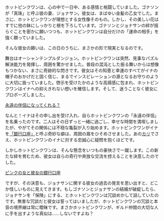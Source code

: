 <!-- title: 永遠の伴侶 -->
<!-- relationship: Marriage -->

ホットピンクワンは、心の中で一日中、ある感情と格闘していました。ゴナソンが「真珠」と呼ぶ彼の妻、ジョナサン。彼女は、まばゆい金髪の乙女でした。まさに、ホットピンクワンが理想とする女性像そのもの。しかし、その美しい花はすでに他の鉢にしっかりと根を下ろしています。ゴナソンとジョナサンの絆が揺らぐことを密かに願いつつも、ホットピンクワンは自分だけの「運命の相手」を強く願っていました。

そんな彼女の願いは、この日のうちに、まさかの形で現実となるのです。

舞台はオーシャンテンプルダンジョン。ホットピンクワンは突然、見事なパズル解決能力を発揮し、周囲を驚かせました。普段の混沌とした振る舞いからは想像もつかない、まさに奇跡的な閃きです。彼女はその知恵と幸運のすべてがイナの帽子のおかげだと固く信じ、まるでインスピレーションの源となるお守りのように大切に扱っていました。啓示を受けたかのような高揚感に包まれ、ホットピンクワンはイナへの抑えきれない想いを確信します。そして、迷うことなく彼女にプロポーズしました。

[永遠の伴侶になってくれる？](#embed:https://www.youtube.com/live/f8W426vzTb8?t=9715)

なんと！イナはその申し出を受け入れ、自らホットピンクワンの「永遠の伴侶」を名乗ったのです。二人はその日ずっと一緒に過ごし、幸せな時間を満喫しましたが、やがてその関係には不穏な亀裂が入り始めます。ホットピンクワンがイナを[「銀行口座」](https://www.youtube.com/live/z4R10dPeuwY?feature=shared&t=3773)と呼ぶ奇妙な癖は、周囲の眉をひそめさせました。あの[カリ](https://www.youtube.com/live/f8W426vzTb8?feature=shared&t=12783)でさえ、ホットピンクワンのイナに対する忠誠心に疑問を抱くほどです。

しかしホットピンクワンは、そんな懸念をいつもの豪快さで一蹴します。この新たな絆を育むため、彼女は自らの奇行や奔放な交流を控えることを決意したのでした。

[ピンクの女と彼女の銀行口座](#embed:https://www.youtube.com/live/z4R10dPeuwY?t=8693)

ですが、その決意も、ジョナサンに関する彼女の過去の発言を思い出すと、どこか怪しいものに見えてきます。もしゴナソンとジョナサンの結婚が破綻したら、ジョナサンを「保険」にする、とホットピンクワンは冗談めかして話していたのです。無害な冗談だと彼女は誓ってはいましたが、ホットピンクワンの冗談と本音の境界線は常に曖昧です。まさかホットピンクワンが、ギルド仲間の大切な人に手を出すような真似は……しないですよね？